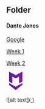 
## Folder
#### Dante Jones

[Google](https://www.google.com)

[Week 1](https://github.com/DanteJones/Directory/blob/master/Week%201.md)

[Week 2](https://github.com/DanteJones/Directory/blob/master/Week%202.md)

![alt text](https://github.com/adam-p/markdown-here/raw/master/src/common/images/icon48.png "Logo Title Text 1")

![alt text][(     )]()
